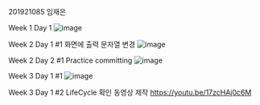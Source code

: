 201921085 임재은



Week 1 Day 1 
![image](https://user-images.githubusercontent.com/79950380/110565332-aa293380-8191-11eb-843c-049dbe67a713.png)


Week 2 Day 1 #1 화면에 출력 문자열 변경
![image](https://user-images.githubusercontent.com/79950380/110565401-cd53e300-8191-11eb-95d7-b737f7a85d02.png)


Week 2 Day 2 #1 Practice committing
![image](https://user-images.githubusercontent.com/79950380/110762383-155b2e80-8294-11eb-9451-9eaae7f3e3a6.png)

Week 3 Day 1 #1
![image](https://user-images.githubusercontent.com/79950380/111408328-7a8da480-8718-11eb-9d16-a86526abc338.png)

Week 3 Day 1 #2 LifeCycle 확인 동영상 제작
https://youtu.be/17zcHAj0c6M

